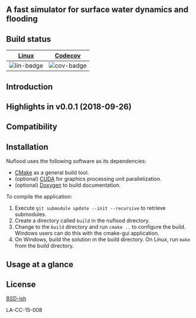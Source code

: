 ## A fast simulator for surface water dynamics and flooding

## Build status

| [Linux][lin-link] | [Codecov][cov-link] |
| :---------------: | :-------------------: |
| ![lin-badge]      | ![cov-badge]          |

[lin-badge]: https://travis-ci.org/lanl/nuflood.svg?branch=master "Travis build status"
[lin-link]: https://travis-ci.org/lanl/nuflood "Travis build status"
[cov-badge]: https://codecov.io/gh/lanl/nuflood/branch/master/graph/badge.svg
[cov-link]: https://codecov.io/gh/lanl/nuflood

## Introduction

## Highlights in v0.0.1 (2018-09-26)

## Compatibility

## Installation

Nuflood uses the following software as its dependencies:

* [CMake](https://cmake.org/) as a general build tool.
* (optional) [CUDA](https://developer.nvidia.com/cuda-zone) for graphics processing unit parallelization.
* (optional) [Doxygen](http://www.doxygen.nl) to build documentation.

To compile the application:

1. Execute `git submodule update --init --recursive` to retrieve submodules.
2. Create a directory called `build` in the nuflood directory.
3. Change to the `build` directory and run `cmake ..` to configure the build. Windows users can do this with the cmake-gui application.
4. On Windows, build the solution in the build directory. On Linux, run `make` from the build directory.

## Usage at a glance

## License
[BSD-ish](https://github.com/lanl/nuflood/blob/master/LICENSE.md)

LA-CC-15-008
